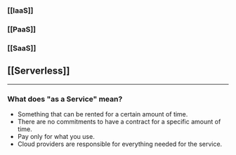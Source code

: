### [[IaaS]]
### [[PaaS]]
### [[SaaS]]
## [[Serverless]]
-----
### What does "as a Service" mean?
* Something that can be rented for a certain amount of time.
* There are no commitments to have a contract for a specific amount of time.
* Pay only for what you use.
* Cloud providers are responsible for everything needed for the service.

